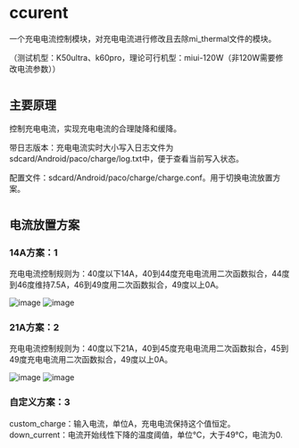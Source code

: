 # ccurent
一个充电电流控制模块，对充电电流进行修改且去除mi_thermal文件的模块。 

（测试机型：K50ultra、k60pro，理论可行机型：miui-120W（非120W需要修改电流参数））
#
## 主要原理
控制充电电流，实现充电电流的合理陡降和缓降。

带日志版本：充电电流实时大小写入日志文件为 sdcard/Android/paco/charge/log.txt中，便于查看当前写入状态。

配置文件：sdcard/Android/paco/charge/charge.conf。用于切换电流放置方案。
#

## 电流放置方案
### 14A方案：1

充电电流控制规则为：40度以下14A，40到44度充电电流用二次函数拟合，44度到46度维持7.5A，46到49度用二次函数拟合，49度以上0A。

![image](https://github.com/paco7er/ccurrent/assets/86546035/91cdd989-bab0-408b-8ef7-4a5312e370c8)
![image](https://github.com/paco7er/ccurrent/assets/86546035/70e3f4a0-f4b3-4241-8527-3cc5baf7ea4a)

### 21A方案：2

充电电流控制规则为：40度以下21A，40到45度充电电流用二次函数拟合，45到49度充电电流用二次函数拟合，49度以上0A。

![image](https://github.com/paco7er/ccurrent/assets/86546035/76e0a48b-b386-4caf-b4f3-da264a92059d)
![image](https://github.com/paco7er/ccurrent/assets/86546035/ad2b1bf9-de45-4fc2-938d-a0277a20dec9)

### 自定义方案：3
custom_charge：输入电流，单位A，充电电流保持这个值恒定。
down_current：电流开始线性下降的温度阈值，单位℃，大于49℃，电流为0.
